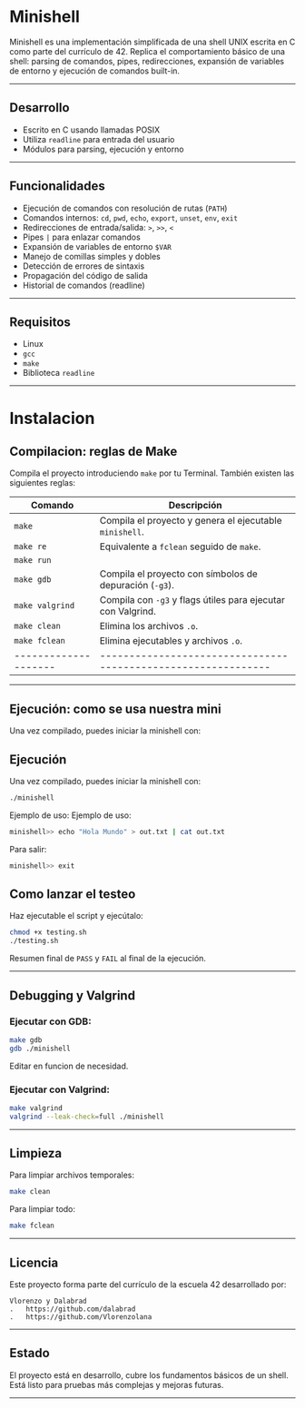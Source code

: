 # Minishell

Minishell es una implementación simplificada de una shell UNIX escrita en C como parte del currículo de 42. Replica el comportamiento básico de una shell: parsing de comandos, pipes, redirecciones, expansión de variables de entorno y ejecución de comandos built-in.

---

## Desarrollo

- Escrito en C usando llamadas POSIX
- Utiliza `readline` para entrada del usuario
- Módulos para parsing, ejecución y entorno

---

## Funcionalidades

- Ejecución de comandos con resolución de rutas (`PATH`)
- Comandos internos: `cd`, `pwd`, `echo`, `export`, `unset`, `env`, `exit`
- Redirecciones de entrada/salida: `>`, `>>`, `<`
- Pipes `|` para enlazar comandos
- Expansión de variables de entorno `$VAR`
- Manejo de comillas simples y dobles
- Detección de errores de sintaxis
- Propagación del código de salida
- Historial de comandos (readline)

---

## Requisitos

- Linux
- `gcc`
- `make`
- Biblioteca `readline`

---
# Instalacion

## Compilacion: reglas de Make

Compila el proyecto introduciendo `make` por tu Terminal. También existen las siguientes reglas:

| Comando            | Descripción                                                 |
|--------------------|-------------------------------------------------------------|
| `make`             | Compila el proyecto y genera el ejecutable `minishell`.     |
| `make re`          | Equivalente a `fclean` seguido de `make`.                   |
| `make run`  |		 | Equivalente a `fclean` seguido de `make re` y ./minishell.  |
| `make gdb`         | Compila el proyecto con símbolos de depuración (`-g3`).     |
| `make valgrind`    | Compila con `-g3` y flags útiles para ejecutar con Valgrind.|
| `make clean`       | Elimina los archivos `.o`.                                  |
| `make fclean`      | Elimina ejecutables y archivos `.o`.                        |
|--------------------|-------------------------------------------------------------|
---

## Ejecución: como se usa nuestra mini

Una vez compilado, puedes iniciar la minishell con:
## Ejecución

Una vez compilado, puedes iniciar la minishell con:

```bash
./minishell
```

Ejemplo de uso:
Ejemplo de uso:

```bash
minishell>> echo "Hola Mundo" > out.txt | cat out.txt
```

Para salir:

```bash
minishell>> exit
```

## Como lanzar el testeo

Haz ejecutable el script y ejecútalo:

```bash
chmod +x testing.sh
./testing.sh
```

Resumen final de `PASS` y `FAIL` al final de la ejecución.

---

## Debugging y Valgrind

### Ejecutar con GDB:

```bash
make gdb
gdb ./minishell
```
Editar en funcion de necesidad.

### Ejecutar con Valgrind:

```bash
make valgrind
valgrind --leak-check=full ./minishell
```
---

## Limpieza

Para limpiar archivos temporales:

```bash
make clean
```

Para limpiar todo:

```bash
make fclean
```

---

## Licencia

Este proyecto forma parte del currículo de la escuela 42 desarrollado por:

    Vlorenzo y Dalabrad 
	.	https://github.com/dalabrad
	.	https://github.com/Vlorenzolana


---

## Estado

El proyecto está en desarrollo, cubre los fundamentos básicos de un shell. Está listo para pruebas más complejas y mejoras futuras.

---
